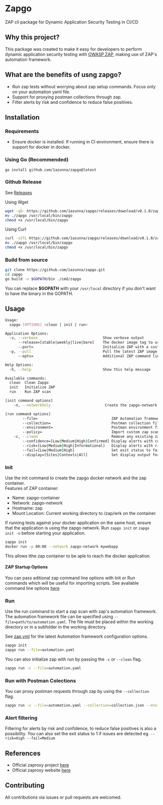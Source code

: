 # Zapgo
ZAP cli package for Dynamic Application Security Testing in CI/CD

## Why this project?
This package was created to make it easy for developers to perform dynamic application security testing with [OWASP ZAP](https://www.zaproxy.org/), making use of ZAP's automation framework.

## What are the benefits of usng zapgo?
- Run zap tests without worrying about zap setup commands. Focus only on your automation yaml file.
- Support for proxying postman collections through zap.
- Filter alerts by risk and confidence to reduce false positives.

## Installation

### Requirements

- Ensure docker is installed. If running in CI environment, ensure there is support for docker in docker.


### Using Go (Recommended)

```
go install github.com/1azunna/zapgo@latest
```

### Github Release

See [Releases](https://github.com/1azunna/zapgo/releases)

Using Wget

```bash
wget -qO- https://github.com/1azunna/zapgo/releases/download/v0.1.0/zapgo-v0.1.0-<OS>-<Arch>.tar.gz | tar -xvzf - -C . 
mv ./zapgo /usr/local/bin/zapgo
chmod +x /usr/local/bin/zapgo

```

Using Curl
```bash
curl -sSfL https://github.com/1azunna/zapgo/releases/download/v0.1.0/zapgo-v0.1.0-<OS>-<Arch>.tar.gz | tar -xvzf - -C . 
mv ./zapgo /usr/local/bin/zapgo
chmod +x /usr/local/bin/zapgo
```

### Build from source

```bash
git clone https://github.com/1azunna/zapgo.git
cd zapgo
go build -o $GOPATH/bin ./cmd/zapgo
```
You can replace **$GOPATH** with your `/usr/local` directory if you don't want to have the binary in the GOPATH.

## Usage


```bash
Usage:
  zapgo [OPTIONS] <clean | init | run>

Application Options:
  -v, --verbose                              Show verbose output
      --release=[stable|weekly|live|bare]    The docker image tag to use (default: stable)
      --port=                                Initialize ZAP with a custom port. (default: 8080)
  -p, --pull                                 Pull the latest ZAP image from dockerhub
      --opts=                                Additional ZAP command line options to use when initializing ZAP

Help Options:
  -h, --help                                 Show this help message

Available commands:
  clean  Clean Zapgo
  init   Initialize ZAP
  run    Run ZAP scan

[init command options]
    -n, --networkOnly                         Create the zapgo-network without initializing the ZAP container.

[run command options]
        --file=                                  ZAP Automation framework config file. Automation file file must be placed within the current working directory..
        --collection=                            Postman collection file or url to run.
        --environment=                           Postman environment file or url to use with postman collection
        --policy=                                Import custom zap scan policy. Policy file must be placed within the current working directory.
    -c, --clean                                  Remove any existing zapgo containers and initialize ZAP.
        --confidence=[Low|Medium|High|Confirmed] Display alerts with confidence filter set to either Low, Medium, High or Confirmed. (default: Medium)
        --risk=[Low|Medium|High|Informational]   Display alerts with risk filter set to either Informational, Low, Medium, High. (default: Low)
        --fail=[Low|Medium|High]                 Set exit status to fail on a certain risk level. Allowed Risk levels are Low|Medium|High.
        --display=[Sites|Contexts|All]           Set display output format for alerts found. (default: All)


```

### Init
Use the init command to create the zapgo docker network and the zap container.  
Features of ZAP container:

- Name: zapgo-container
- Network: zapgo-network
- Hostname: zap
- Mount Location: Current working directory to /zap/wrk on the container.

If running tests against your docker application on the same host, ensure that the application is using the zapgo network. Run `zapgo init` or `zapgo init -n` before starting your application.
```bash
zapgo init
docker run -p 80:80 --network zapgo-network mywebapp
```
This allows tthe zap container to be aple to reach the docker application.

#### ZAP Startup Options
You can pass aditional zap command line options with Init or Run commands which will be useful for importing scripts. See available command line options [here](https://www.zaproxy.org/docs/desktop/cmdline/)

### Run
Use the run command to start a zap scan with zap's automation framework. The automation framework file can be specified using `--file=path/to/automation.yaml`. The file must be placed within the working directory or in a subfolder in the working directory.

See [zap.yml](./zap.yml) for the latest Automation framework configuration options.

```bash
zapgo init
zapgo run --file=automation.yaml
```
You can also initialize zap with run by passing the `-c` or `--clean` flag.
```bash
zapgo run -c --file=automation.yaml
```

### Run with Postman Colections
You can proxy postman requests through zap by using the `--collection` flag.
```bash
zapgo run -c --file=automation.yaml --collection=collection.json --environment=environment.json 
```

### Alert filtering
Filtering for alerts by risk and confidence, to reduce false positives is also a possibility. You can also set the exit status to 1 if issues are detected eg. `--risk=High --fail=Medium`

## References
- Official zaproxy project [here](https://github.com/zaproxy/zaproxy)
- Official zaproxy website [here](https://www.zaproxy.org/)

## Contributing
All contributions via issues or pull requests are welcomed. 